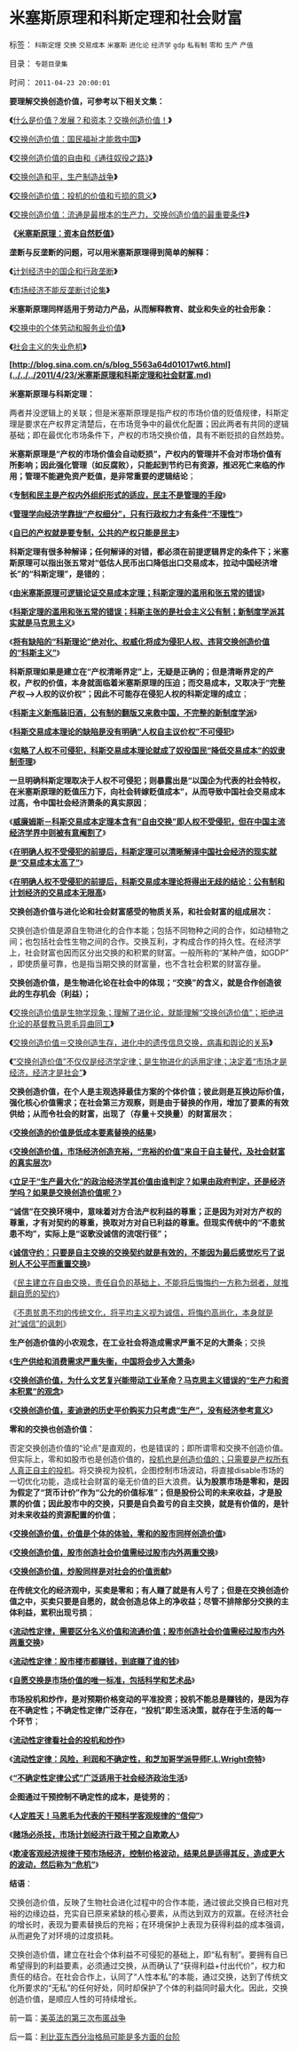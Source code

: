 # 米塞斯原理和科斯定理和社会财富

标签： `科斯定理` `交换` `交易成本` `米塞斯` `进化论` `经济学` `gdp` `私有制` `零和` `生产` `产值` 

目录： `专题目录集`

时间： `2011-04-23 20:00:01`

**要理解交换创造价值，可参考以下相关文集：**

**《**[什么是价值？发展？和资本？交换创造价值！](../../../2011/2/6/什么是价值？发展？和资本？交换创造价值！.md)**》**

**《**[交换创造价值：国民福祉才能救中国](../../../2011/2/12/交换创造价值：国民福祉才能救中国.md)**》**

**《**[交换创造价值的自由和《通往奴役之路》](../../../2011/2/19/交换创造价值的自由和《通往奴役之路》.md)**》**

**《**[交换创造和平，生产制造战争](../../../2011/3/5/交换创造和平，生产制造战争.md)**》**

**《**[交换创造价值：投机的价值和亏损的意义](../../../2011/3/12/投机的价值和亏损的意义.md)**》**

**《**[交换创造价值：流通是最根本的生产力，交换创造价值的最重要条件](../../../2011/3/19/交换创造价值中的流通.md)**》**

**《**[**米塞斯原理：资本自然贬值**](../../../2011/3/26/米塞斯原理：资本自然贬值.md)**》**



**垄断与反垄断的问题，可以用米塞斯原理得到简单的解释：**

**《**[计划经济中的国企和行政垄断](../../../2010/11/20/计划经济中的国企和行政垄断.md)**》**

**《**[市场经济不能反垄断讨论集](../../../2009/9/17/市场经济不能反垄断讨论集.md)**》**



**米塞斯原理同样适用于劳动力产品，从而解释教育、就业和失业的社会形象：**

**《**[交换中的个体劳动和服务业价值](../../../2011/2/26/交换中的个体劳动和服务业价值.md)**》**

**《**[社会主义的失业危机](../../../2011/1/29/社会主义的失业危机.md)**》**

**[http://blog.sina.com.cn/s/blog_5563a64d01017wt6.html](../../../2011/4/23/米塞斯原理和科斯定理和社会财富.md)**



**米塞斯原理与科斯定理：**

两者并没逻辑上的关联；但是米塞斯原理是指产权的市场价值的贬值规律，科斯定理是要求在产权界定清楚后，在市场竞争中的最优化配置；因此两者有共同的逻辑基础；即在最优化市场条件下，产权的市场交换价值，具有不断贬损的自然趋势。

**米塞斯原理是“产权的市场价值会自动贬损”，产权内的管理并不会对市场价值有所影响；因此强化管理（如反腐败），只能起到节约已有资源，推迟死亡来临的作用；管理不能避免资产贬值，是非常重要的逻辑结论**；

《[**专制和民主是产权内外组织形式的适应，民主不是管理的手段**](../../../2010/2/6/专制和民主是产权内外组织形式的适应.md)》

《[**管理学向经济学靠拢“产权细分”，只有行政权力才有条件“不理性”**](../../../2010/1/22/管理学向经济学靠拢“产权细分”.md)》

《[**自已的产权就是要专制，公共的产权只能是民主**](../../../2011/2/28/专制还是民主好？奥地利学派弱点.md)》

**科斯定理有很多种解译；任何解译的对错，都必须在前提逻辑界定的条件下；米塞斯原理可以指出张五常对“低估人民币出口降低出口交易成本，拉动中国经济增长”的“科斯定理”，是错的**；

《[**由米塞斯原理可逻辑论证交易成本定理；科斯定理的滥用和张五常的错误**](../../../2010/12/22/科斯是个糊涂虫和马克思主义的新制度学派.md)》

《[**科斯定理的滥用和张五常的错误；科斯主张的是社会主义公有制；新制度学派其实就是马克思主义**](../../../2010/12/22/科斯是个糊涂虫和马克思主义的新制度学派.md)》

《[**将有缺陷的“科斯理论”绝对化、权威化将成为侵犯人权、违背交换创造价值的“科斯主义”**](../../../2010/1/4/科斯先生有多大的权威意义.md)》

**科斯原理如果是建立在“产权清晰界定”上，无疑是正确的；但是清晰界定的产权，产权的价值，本身就面临着米塞斯原理的压迫；而交易成本，又取决于“完整产权——>人权的议价权”；因此不可能存在侵犯人权的科斯定理的成立**；

《[**科斯主义新瓶装旧酒，公有制的翻版又来救中国，不完整的新制度学派**](../../../2009/10/17/新的主义又来救中国.md)》

《[**科斯交易成本理论的缺陷是没有明确“人权自主议价权”不可侵犯**](../../../2009/9/9/人权是科斯交易成本理论的前提即议价权.md)》

《[**忽略了人权不可侵犯，科斯交易成本理论就成了奴役国民“降低交易成本”的奴隶制歪理**](../../../2009/7/22/科斯定理的缺陷和交易成本概念的滥用.md)》

**一旦明确科斯定理取决于人权不可侵犯；则暴露出是“以国企为代表的社会特权，在米塞斯原理的贬值压力下，向社会转嫁贬值成本”，从而导致中国社会交易成本过高，令中国社会经济萧条的真实原因**；

《[**威廉姆斯－科斯交易成本定理本含有“自由交换”即人权不受侵犯，但在中国主流经济学界中则被有意阉割了**](../../../2009/7/21/科斯定理之中国定律和科学的发展观.md)》

《[**在明确人权不受侵犯的前提后，科斯定理可以清晰解译中国社会经济的现实就是“交易成本太高了”**](../../../2009/7/21/科斯定理解读中国经济现象.md)》

《[**在明确人权不受侵犯的前提后，科斯交易成本理论将得出无歧的结论：公有制和计划经济的交易成本无限高**](../../../2009/7/21/做小做强与科斯产权定理的历史贡献.md)》

**交换创造价值与进化论和社会财富感受的物质关系，和社会财富的组成层次：**

交换创造价值是源自生物进化的合作本能；包括不同物种之间的合作，如动植物之间；也包括社会性生物之间的合作。交换互利，才构成合作的持久性。在经济学上，社会财富也因而区分出交换的和积累的财富。一般所称的“某种产值，如GDP” ，即使质量可靠，也是指当期交换的财富量，也不含社会积累的财富存量。

**交换创造价值，是生物进化论在社会中的体现；“交换”的含义，就是合作创造彼此的生存机会（利益）；**

**《**[交换创造价值是生物学现象；理解了进化论，就能理解“交换创造价值”；拒绝进化论的基督教马恩毛异曲同工](../../../2010/12/23/交换创造价值是生物学现象和进化论的科学性.md)**》**

**《**[交换创造价值＝交换创造生存，进化中的遗传信息交换，病毒和舆论的关系](../../../2009/5/4/进化中的遗传信息交换，病毒和舆论的关系.md)**》**

**《**[“交换创造价值”不仅仅是经济学定律；是生物进化的适用定律；决定着“市场才是经济，经济才是社会”](../../../2010/12/22/市场才是经济，经济才是社会.md)**》**



**交换创造价值，在个人是主观选择最佳方案的个体价值；彼此则是互换边际价值，强化核心价值需求；在社会第三方观察，则是由于替换的作用，增加了要素的有效供给；从而令社会的财富，出现了（存量＋交换量）的财富层次**；

《[**交换创造的价值是低成本要素替换的结果**](../../../2009/11/24/交换创造的价值来自那里？.md)》

《[**交换创造价值，市场经济创造充裕，“充裕的价值”来自于自主替代，及社会财富的真实层次**](../../../2009/11/24/交换创造的价值来自那里？.md)》

《[**立足于“生产最大化”的政治经济学其价值由谁判定？如果由政府判定，还是经济学吗？如果是交换创造价值呢？**](../../../2009/12/27/政治经济学是科学吗？计划经济的GDP是什么？.md)》

**“诚信”在交换环境中，意味着对方合法产权利益的尊重；正是因为对对方产权的尊重，才有对契约的尊重，换取对方对自已利益的尊重。但现实传统中的“不患贫患不均”，实际上是“讴歌没诚信的流氓行径”；**

《[**诚信守约：只要是自主交换的交换契约就是有效的，不能因为最后感觉吃亏了说别人不公平而重置交换**](../../../2010/1/29/为什么诚信守约是普适价值观的公平标准.md)》

《[民主建立在自由交换，责任自负的基础上，不能将后悔悔约一方称为弱者，就推翻自愿的契约](../../../2009/10/30/资本主义和公民主义，和社会特权.md)》

《[不患贫患不均的传统文化，将平均主义视为诚信，将悔约高尚化，本身就是对“诚信”的讽刺](../../../2009/2/7/“不患贫而患不均”是伪公平，是特权化，社会等级化.md)》



**生产创造价值的小农观念，在工业社会将造成需求严重不足的大萧条**；交换

《[**生产供给和消费需求严重失衡，中国将会步入大萧条**](http://darthvad.blog.163.com/blog/static/5339947020094100020525/)》

《[**交换创造价值，为什么文艺复兴能带动工业革命？马克思主义错误的“生产力和资本积累”的观念**](../../../2009/11/23/生产力，工业革命和资本积累.md)》

《[**交换创造价值，麦迪逊的历史平价购买力只考虑“生产”，没有经济参考意义**](../../../2009/11/22/交换创造价值和所谓的“平价购买力”.md)》

**零和的交换也创造价值：**

否定交换创造价值的“论点”是直观的，也是错误的；即所谓零和交换不创造价值。但实际上，零和如股市也是创造价值的，[投机也是创造价值的；只需要是产权所有人真正自主的投机](../../../2011/3/12/投机的价值和亏损的意义.md)。将交换视为投机，企图控制市场波动，将直接disable市场的一切优化功能，造成社会财富的毫无价值的巨大浪费。**认为股票市场是零和，是因为假定了“货币计价”作为“公允的价值标准”；但是股份公司的未来收益，才是股票的价值；因此股市中的交换，只要是自负盈亏的自主交换，就是有价值的，是针对未来收益的资源配置的价值**；

《[**交换创造价值，价值是个体的体验，零和的股市同样创造价值**](../../../2009/11/26/交换创造价值之“零和股市创造的社会价值”.md)》

《[**交换创造价值，股市创造社会价值需经过股市内外两重交换**](../../../2010/6/8/股市楼市人人都赚钱，到底赚了谁的钱.md)》

《[**交换创造价值，炒股同样是对社会的价值贡献**](../../../2009/11/25/炒股创造价值；交换创造价值；.md)》

**在传统文化的经济观中，买卖是零和；有人赚了就是有人亏了；但是在交换创造价值之中，买卖只要是自愿的，就会创造总体上的净收益；尽管不排除部分交换的主体利益，累积出现亏损**；

《[**流动性定律，需要区分名义价值和流通价值；股市创造社会价值需经过股市内外两重交换**](../../../2010/6/8/股市楼市人人都赚钱，到底赚了谁的钱.md)》

《[**流动性定律：股市楼市都赚钱，到底赚了谁的钱**](../../../2010/12/21/交换创造价值：流动性定律.md)》

《[**自愿交换是市场价值的唯一标准，包括科学和艺术品**](../../../2009/11/26/自愿交换是市场价值的唯一标准，和讲科学的艺术品.md)》

**市场投机和炒作，是对预期价格变动的平准投资；投机不能总是赚钱的，是因为存在不确定性；不确定性定律广泛存在，“投机”即生活决策，就存在于生活的每一个环节**；

《[**流动性定律看社会的投机和炒作**](../../../2010/12/21/交换创造价值：流动性定律看炒作.md)》

《[**流动性定律：风险，利润和不确定性，和芝加哥学派导师F.L.Wright奈特**](../../../2009/4/3/流动性定律，风险利润和不确定性.md)》

《[**“不确定性定律公式”广泛适用于社会经济政治生活**](../../../2009/4/4/“不确定性定律公式”广泛适用于社会经济政治生活.md)》

**企图通过干预控制不确定性的成本，是徒劳的**；

《[**人定胜天！马恩毛为代表的干预科学客观规律的“信仰”**](../../../2009/5/1/人定胜天？马列唯心信仰对客观规律干预冲动.md)》

《[**赌场必杀技，市场计划经济行政干预之自欺欺人**](../../../2009/5/1/赌场必杀技，市场计划经济行政干预之自欺欺人.md)》

《[**欺凌客观经济规律干预市场经济，控制价格波动，结果总是适得其反，造成更大的波动，然后称为“危机”**](../../../2008/6/16/欺凌客观经济规律总是适得其反.md)》

**结语**：

交换创造价值，反映了生物社会进化过程中的合作本能，通过彼此交换自已相对充裕的边缘边益，充实自已原来紧缺的核心要素，从而达到双方的双赢。在经济社会的增长时，表现为要素替换后的充裕；在环境保护上表现为获得利益的成本强调，从而避免了对环境的过度损耗。

交换创造价值，建立在社会个体利益不可侵犯的基础上，即“私有制”。要拥有自已希望得到的利益要素，必须通过交换，从而确认了“获得利益+付出代价”，权力和责任的结合。在社会合作上，认同了“人性本私”的本能，通过交换，达到了传统文化所要求的“无私”的任何好处，同时却保护了个体的利益同时最大化。因此，交换创造价值，是顺应人性的可持续增长。



前一篇：[美英法的第三次布匿战争](../../../2011/4/22/美英法的第三次布匿战争.md)

后一篇：[利比亚东西分治格局可能是多方面的台阶](../../../2011/4/23/利比亚东西分治格局可能是多方面的台阶.md)
